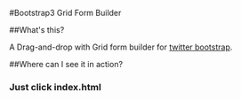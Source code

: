 #Bootstrap3 Grid Form Builder

##What's this?

A Drag-and-drop with Grid form builder for [twitter bootstrap](http://twitter.github.com/bootstrap/). 

##Where can I see it in action?

### Just click index.html

